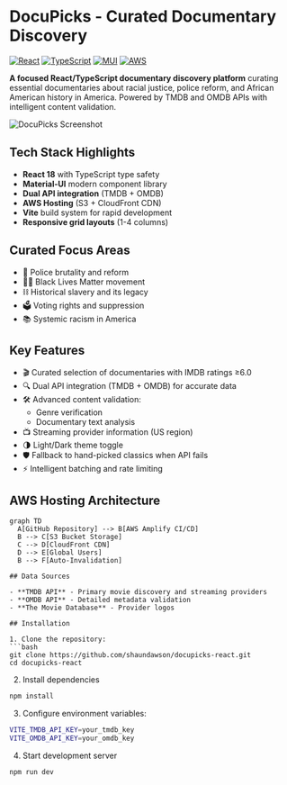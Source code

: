 # DocuPicks - Curated Documentary Discovery

[![React](https://img.shields.io/badge/React-18.2.0-%2361DAFB)](https://reactjs.org/)
[![TypeScript](https://img.shields.io/badge/TypeScript-4.9.5-%233178C6)](https://www.typescriptlang.org/)
[![MUI](https://img.shields.io/badge/MUI-5.14.18-%23007FFF)](https://mui.com/)
[![AWS](https://img.shields.io/badge/AWS-%23FF9900.svg?logo=amazon-aws&logoColor=white)](https://aws.amazon.com)

**A focused React/TypeScript documentary discovery platform** curating essential documentaries about racial justice, police reform, and African American history in America. Powered by TMDB and OMDB APIs with intelligent content validation.

![DocuPicks Screenshot](./public/screenshot.jpg)

## Tech Stack Highlights

- **React 18** with TypeScript type safety
- **Material-UI** modern component library
- **Dual API integration** (TMDB + OMDB)
- **AWS Hosting** (S3 + CloudFront CDN)
- **Vite** build system for rapid development
- **Responsive grid layouts** (1-4 columns)

## Curated Focus Areas

- 🚨 Police brutality and reform  
- ✊🏿 Black Lives Matter movement  
- ⛓️ Historical slavery and its legacy  
- 🗳️ Voting rights and suppression  
- 📚 Systemic racism in America  

## Key Features

- 🎬 Curated selection of documentaries with IMDB ratings ≥6.0  
- 🔍 Dual API integration (TMDB + OMDB) for accurate data  
- 🛠️ Advanced content validation:  
  - Genre verification  
  - Documentary text analysis  
- 📺 Streaming provider information (US region)  
- 🌗 Light/Dark theme toggle  
- 🛡️ Fallback to hand-picked classics when API fails  
- ⚡ Intelligent batching and rate limiting  

## AWS Hosting Architecture

```mermaid
graph TD
  A[GitHub Repository] --> B[AWS Amplify CI/CD]
  B --> C[S3 Bucket Storage]
  C --> D[CloudFront CDN]
  D --> E[Global Users]
  B --> F[Auto-Invalidation]

## Data Sources

- **TMDB API** - Primary movie discovery and streaming providers
- **OMDB API** - Detailed metadata validation
- **The Movie Database** - Provider logos

## Installation

1. Clone the repository:
```bash
git clone https://github.com/shaundawson/docupicks-react.git
cd docupicks-react
```

2. Install dependencies
```bash
npm install
```

3. Configure environment variables:
```bash
VITE_TMDB_API_KEY=your_tmdb_key
VITE_OMDB_API_KEY=your_omdb_key
```

4. Start development server
```bash
npm run dev
```